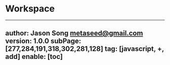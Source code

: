 # Workspace
---
author: Jason Song <metaseed@gmail.com>
version: 1.0.0
subPage: [277,284,191,318,302,281,128]
tag: [javascript, +, add]
enable: [toc]
---

